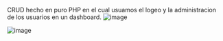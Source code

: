 CRUD hecho en puro PHP en el cual usuamos el logeo y la administracion de los usuarios en un dashboard.
![image](https://user-images.githubusercontent.com/67008931/112761233-c5d56c00-8fd0-11eb-9c0a-6e2dbe6cb29e.png)

![image](https://user-images.githubusercontent.com/67008931/112761255-dc7bc300-8fd0-11eb-8584-22a5ab6e856e.png)

